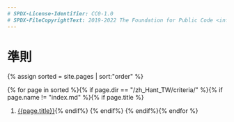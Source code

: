 ```yaml
---
# SPDX-License-Identifier: CC0-1.0
# SPDX-FileCopyrightText: 2019-2022 The Foundation for Public Code <info@publiccode.net>, https://standard.publiccode.net/AUTHORS
---
```

# 準則

{% assign sorted = site.pages | sort:"order" %}

{% for page in sorted %}{% if page.dir == "/zh_Hant_TW/criteria/" %}{% if page.name != "index.md" %}{% if page.title %}
1. [{{page.title}}]({{site.baseurl}}{{page.url}}){% endif%}    {% endif%}  {% endif%}{% endfor %}
